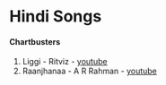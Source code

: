 # Hindi Songs
#### Chartbusters
  1. Liggi - Ritviz - [youtube](https://www.youtube.com/watch?v=6BYIKEH0RCQ)
  2. Raanjhanaa - A R Rahman - [youtube](https://youtu.be/q2hWmJzAJbA?t=46)
